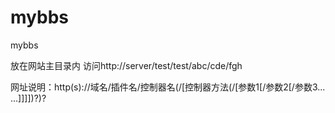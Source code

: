 # mybbs
mybbs

放在网站主目录内  访问http://server/test/test/abc/cde/fgh


网址说明：http(s)://域名/插件名/控制器名(/[控制器方法(/[参数1[/参数2[/参数3... ...]]]])?)?
